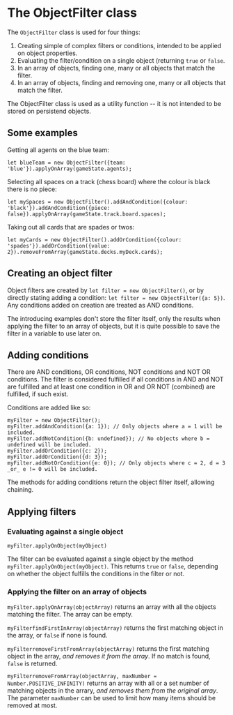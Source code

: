 # The ObjectFilter class

The `ObjectFilter` class is used for four things:

1. Creating simple of complex filters or conditions, intended to be applied on object properties.
2. Evaluating the filter/condition on a single object (returning `true` or `false`.
3. In an array of objects, finding one, many or all objects that match the filter.
4. In an array of objects, finding and removing one, many or all objects that match the filter.

The ObjectFilter class is used as a utility function -- it is not intended to be stored on persistend objects.

## Some examples

Getting all agents on the blue team:

`let blueTeam = new ObjectFilter({team: 'blue'}).applyOnArray(gameState.agents);`

Selecting all spaces on a track (chess board) where the colour is black there is no piece:

`let mySpaces = new ObjectFilter().addAndCondition({colour: 'black'}).addAndCondition({piece: false}).applyOnArray(gameState.track.board.spaces);`

Taking out all cards that are spades or twos:

`let myCards = new ObjectFilter().addOrCondition({colour: 'spades'}).addOrCondition({value: 2}).removeFromArray(gameState.decks.myDeck.cards);`


## Creating an object filter

Object filters are created by `let filter = new ObjectFilter()`, or by directly stating adding a condition: `let filter = new ObjectFilter({a: 5})`. Any conditions added on creation are treated as AND conditions.

The introducing examples don't store the filter itself, only the results when applying the filter to an array of objects, but it is quite possible to save the filter in a variable to use later on.

## Adding conditions

There are AND conditions, OR conditions, NOT conditions and NOT OR conditions. The filter is considered fulfilled if all conditions in AND and NOT are fulfilled and at least one condition in OR and OR NOT (combined) are fulfilled, if such exist.

Conditions are added like so:

    myFilter = new ObjectFilter();
    myFilter.addAndCondition({a: 1}); // Only objects where a = 1 will be included.
    myFilter.addNotCondition({b: undefined}); // No objects where b = undefined will be included.
    myFilter.addOrCondition({c: 2});
    myFilter.addOrCondition({d: 3});
    myFilter.addNotOrCondition({e: 0}); // Only objects where c = 2, d = 3 _or_ e != 0 will be included.

The methods for adding conditions return the object filter itself, allowing chaining.

## Applying filters

### Evaluating against a single object

`myFilter.applyOnObject(myObject)`

The filter can be evaluated against a single object by the method `myFilter.applyOnObject(myObject)`. This returns `true` or `false`, depending on whether the object fulfills the conditions in the filter or not.

### Applying the filter on an array of objects

`myFilter.applyOnArray(objectArray)` returns an array with all the objects matching the filter. The array can be empty.

`myFilterfindFirstInArray(objectArray)` returns the first matching object in the array, or `false` if none is found.

`myFilterremoveFirstFromArray(objectArray)` returns the first matching object in the array, _and removes it from the array_. If no match is found, `false` is returned.

`myFilterremoveFromArray(objectArray, maxNumber = Number.POSITIVE_INFINITY)` returns an array with all or a set number of matching objects in the arrary, _and removes them from the original array_. The parameter `maxNumber` can be used to limit how many items should be removed at most.
